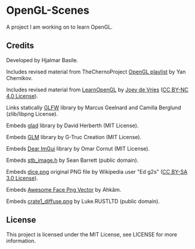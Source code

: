 # OpenGL-Scenes
A project I am working on to learn OpenGL.

Credits
-------

Developed by Hjalmar Basile.

Includes revised material from TheChernoProject [OpenGL playlist](https://www.youtube.com/playlist?list=PLlrATfBNZ98foTJPJ_Ev03o2oq3-GGOS2) by Yan Chernikov.

Includes revised material from [LearnOpenGL](https://learnopengl.com/) by [Joey de Vries](https://twitter.com/JoeyDeVriez) ([CC BY-NC 4.0 License](https://creativecommons.org/licenses/by-nc/4.0/)).

Links statically [GLFW](https://www.glfw.org/) library by Marcus Geelnard and Camilla Berglund (zlib/libpng License).

Embeds [glad](https://github.com/Dav1dde/glad) library by David Herberth (MIT License).

Embeds [GLM](https://github.com/g-truc/glm) library by G-Truc Creation (MIT License).

Embeds [Dear ImGui](https://github.com/ocornut/imgui) library by Omar Cornut (MIT License).

Embeds [stb_image.h](https://github.com/nothings/stb/) by Sean Barrett (public domain).

Embeds [dice.png](https://upload.wikimedia.org/wikipedia/commons/4/47/PNG_transparency_demonstration_1.png) original PNG file by Wikipedia user "Ed g2s" ([CC BY-SA 3.0 License](https://creativecommons.org/licenses/by-sa/3.0/)).

Embeds [Awesome Face Png Vector](https://www.freeiconspng.com/img/29290) by Ahkâm.

Embeds [crate1_diffuse.png](https://opengameart.org/node/8765) by Luke.RUSTLTD (public domain).

License
-------

This project is licensed under the MIT License, see LICENSE for more information.
